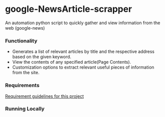 # google-NewsArticle-scrapper

An automation python script to quickly gather and view information from the web (google-news)


### Functionality
 - Generates a list of relevant articles by title and the respective address based on the given keyword.
 - View the contents of any specified article(Page Contents).
 - Customization options to extract relevant useful pieces of information from the site.

### Requirements
 [Requirement guidelines for this project]("./requirements.txt")
 
### Running Locally
